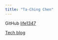 ```yaml
---
title: "Ta-Ching Chen"
---
```


GitHub [life1347](https://github.com/life1347)

[Tech blog](https://tachingchen.com/blog)
